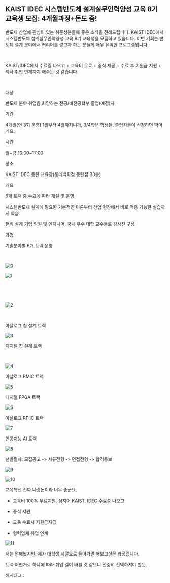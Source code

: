 ## KAIST IDEC 시스템반도체 설계실무인력양성 교육 8기 교육생 모집: 4개월과정+돈도 줌!

반도체 산업에 관심이 있는 취준생분들께 좋은 소식을 전해드립니다. KAIST IDEC에서 시스템반도체 설계실무인력양성 교육 8기 교육생을 모집하고 있습니다. 이번 기회는 반도체 설계 분야에서 커리어를 쌓고자 하는 분들께 매우 유익한 프로그램입니다.

​

KAIST/IDEC에서 수료증 나오고 + 교육비 무료 + 중식 제공 + 수료 후 지원금 지원 + 회사 취업 연계까지 해주는 것 같습니다.

​

대상

반도체 분야 취업을 희망하는 전공/비전공학부 졸업(예정)자

기간

4개월(연 3회 운영) 1월부터 4월까지니까, 3/4학년 학생들, 졸업자들이 신청하면 딱이네요.

시간

월~금 10:00~17:00

장소

KAIST IDEC 동탄 교육장(롯데백화점 동탄점 B3층)

개요

6개 트랙 중 수요에 따라 개설 및 운영

시스템반도체 설계에 필요한 기본적인 이론부터 산업 현장에서 바로 적용 가능한 실습까지 학습

현직 설계 기업 임원 및 엔지니어, 국내 우수 대학 교수들로 강사진 구성

과정

기술분야별 6개 트랙 운영

​

![0](./asset/0.png)

![1](./asset/1.png)

​

​

![2](./asset/2.png)

​

아날로그 칩 설계 트랙

![3](./asset/3.png)

디지털 칩 설계 트랙

​

![4](./asset/4.png)

아날로그 PMIC 트랙

![5](./asset/5.png)

디지털 FPGA 트랙

![6](./asset/6.png)

아날로그 RF IC 트랙

![7](./asset/7.png)

인공지능 AI 트랙

![8](./asset/8.png)

선발절차: 모집공고 -> 서류전형 -> 면접전형 -> 합격통보

![9](./asset/9.png)

![10](./asset/10.png)

교육특전 진짜 나랏돈이라 너무 좋군요.

- 교육비 100% 무료지원. 심지어 KAIST, IDEC 수료증 나오고

- 중식 지원

- 교육 수료시 지원금지급

- 협력업체 취업 연계

![11](./asset/11.png)

저는 안해봤지만, 제가 대학생 시절으로 돌아가면 해보고싶은 과정입니다.

트랙 어떤거로 하냐에 따라 취업 길이 바뀔 것 같으니 신중히 선택하셔야 할듯.

 해시태그 : 